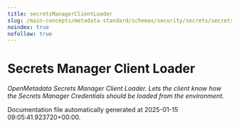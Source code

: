 ```yaml
---
title: secretsManagerClientLoader
slug: /main-concepts/metadata-standard/schemas/security/secrets/secretsmanagerclientloader
noindex: true
nofollow: true
---
```


# Secrets Manager Client Loader

*OpenMetadata Secrets Manager Client Loader. Lets the client know how the Secrets Manager Credentials should be loaded from the environment.*



Documentation file automatically generated at 2025-01-15 09:05:41.923720+00:00.

